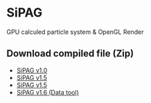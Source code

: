 # SiPAG
GPU calculed particle system &amp; OpenGL Render


## Download compiled file (Zip)
* [SiPAG v1.0](https://github.com/gogarcia/SiPAG/raw/master/releases/SiPAG_v1.zip)
* [SiPAG v1.5](https://github.com/gogarcia/SiPAG/raw/master/releases/SiPAG_v1.4.zip)
* [SiPAG v1.5](https://github.com/gogarcia/SiPAG/raw/master/releases/SiPAG_v1.5.zip)
* [SiPAG v1.6 (Data tool)](https://github.com/gogarcia/SiPAG/raw/master/releases/SiPAG_v1.6_DataTool.zip)